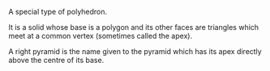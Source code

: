 A special type of polyhedron.

It is a solid whose base is a polygon and its other faces are triangles
which meet at a common vertex (sometimes called the apex).

A right pyramid is the name given to the pyramid which has its apex
directly above the centre of its base.
